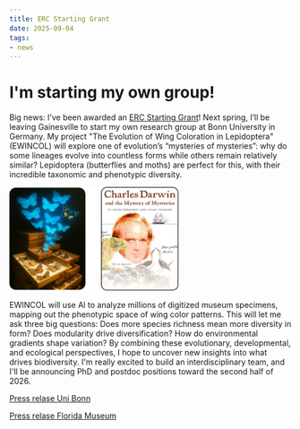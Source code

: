 ```yaml
---
title: ERC Starting Grant 
date: 2025-09-04
tags: 
- news
---
```


# I'm starting my own group! 

Big news: I’ve been awarded an [ERC Starting Grant](https://erc.europa.eu/apply-grant/starting-grant)! Next spring, I’ll be leaving Gainesville to start my own research group at Bonn University in Germany. My project "The Evolution of Wing Coloration in Lepidoptera" (EWINCOL) will explore one of evolution’s “mysteries of mysteries”: why do some lineages evolve into countless forms while others remain relatively similar? Lepidoptera (butterflies and moths) are perfect for this, with their incredible taxonomic and phenotypic diversity.

<div class="image-thumb" >
<img src="erc_teaser.png" style="width: 60%" >
</div>

EWINCOL will use AI to analyze millions of digitized museum specimens, mapping out the phenotypic space of wing color patterns. This will let me ask three big questions: Does more species richness mean more diversity in form? Does modularity drive diversification? How do environmental gradients shape variation? By combining these evolutionary, developmental, and ecological perspectives, I hope to uncover new insights into what drives biodiversity. I'm really excited to build an interdisciplinary team, and I'll be announcing PhD and postdoc positions toward the second half of 2026.

[Press relase Uni Bonn](https://www.uni-bonn.de/en/news/university-of-bonn-celebrates-three-erc-starting-grants)

[Press relase Florida Museum](https://www.floridamuseum.ufl.edu/science/moritz-lurig-receives-funding-to-create-a-digital-atlas-of-butterflies-and-moths/) 
